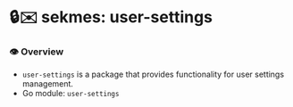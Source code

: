 # 🔒✉️ sekmes: user-settings

### 👁️ Overview
- `user-settings` is a package that provides functionality for user settings management.
- Go module: `user-settings`